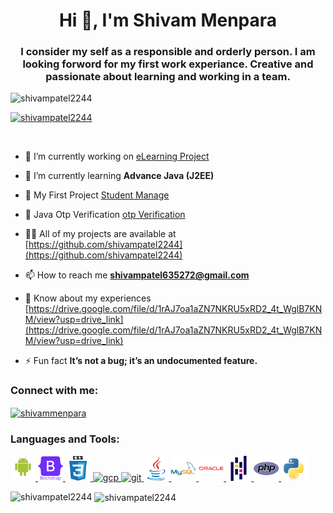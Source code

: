 <h1 align="center">Hi 👋, I'm Shivam Menpara</h1>
<h3 align="center">I consider my self as a responsible and orderly person. I am looking forword for my first work experiance. Creative and passionate about learning and working in a team.</h3>

<p align="left"> <img src="https://komarev.com/ghpvc/?username=shivampatel2244&label=Profile%20views&color=0e75b6&style=flat" alt="shivampatel2244" /> </p>

<p align="left"> <a href="https://github.com/ryo-ma/github-profile-trophy"><img src="https://github-profile-trophy.vercel.app/?username=shivampatel2244" alt="shivampatel2244" /></a> </p>

<p align="left"> <a href="https://twitter.com/" target="blank"><img src="https://img.shields.io/twitter/follow/?logo=twitter&style=for-the-badge" alt="" /></a> </p>

- 🔭 I’m currently working on [eLearning Project](https://github.com/shivampatel2244/e-Learning-Java-Project.git)

- 🌱 I’m currently learning **Advance Java (J2EE)**

- 👯 My First Project [Student Manage](https://github.com/shivampatel2244/JavaMiniProject.git)

- 🤝 Java Otp Verification [otp Verification](https://github.com/shivampatel2244/OTP_Verification.git)

- 👨‍💻 All of my projects are available at [https://github.com/shivampatel2244](https://github.com/shivampatel2244)

- 📫 How to reach me **shivampatel635272@gmail.com**

- 📄 Know about my experiences [https://drive.google.com/file/d/1rAJ7oa1aZN7NKRU5xRD2_4t_WglB7KNM/view?usp=drive_link](https://drive.google.com/file/d/1rAJ7oa1aZN7NKRU5xRD2_4t_WglB7KNM/view?usp=drive_link)

- ⚡ Fun fact **It’s not a bug; it’s an undocumented feature.**

<h3 align="left">Connect with me:</h3>
<p align="left">
<a href="https://linkedin.com/in/shivammenpara" target="blank"><img align="center" src="https://raw.githubusercontent.com/rahuldkjain/github-profile-readme-generator/master/src/images/icons/Social/linked-in-alt.svg" alt="shivammenpara" height="30" width="40" /></a>
</p>

<h3 align="left">Languages and Tools:</h3>
<p align="left"> <a href="https://developer.android.com" target="_blank" rel="noreferrer"> <img src="https://raw.githubusercontent.com/devicons/devicon/master/icons/android/android-original-wordmark.svg" alt="android" width="40" height="40"/> </a> <a href="https://getbootstrap.com" target="_blank" rel="noreferrer"> <img src="https://raw.githubusercontent.com/devicons/devicon/master/icons/bootstrap/bootstrap-plain-wordmark.svg" alt="bootstrap" width="40" height="40"/> </a> <a href="https://www.w3schools.com/css/" target="_blank" rel="noreferrer"> <img src="https://raw.githubusercontent.com/devicons/devicon/master/icons/css3/css3-original-wordmark.svg" alt="css3" width="40" height="40"/> </a> <a href="https://cloud.google.com" target="_blank" rel="noreferrer"> <img src="https://www.vectorlogo.zone/logos/google_cloud/google_cloud-icon.svg" alt="gcp" width="40" height="40"/> </a> <a href="https://git-scm.com/" target="_blank" rel="noreferrer"> <img src="https://www.vectorlogo.zone/logos/git-scm/git-scm-icon.svg" alt="git" width="40" height="40"/> </a> <a href="https://www.java.com" target="_blank" rel="noreferrer"> <img src="https://raw.githubusercontent.com/devicons/devicon/master/icons/java/java-original.svg" alt="java" width="40" height="40"/> </a> <a href="https://www.mysql.com/" target="_blank" rel="noreferrer"> <img src="https://raw.githubusercontent.com/devicons/devicon/master/icons/mysql/mysql-original-wordmark.svg" alt="mysql" width="40" height="40"/> </a> <a href="https://www.oracle.com/" target="_blank" rel="noreferrer"> <img src="https://raw.githubusercontent.com/devicons/devicon/master/icons/oracle/oracle-original.svg" alt="oracle" width="40" height="40"/> </a> <a href="https://pandas.pydata.org/" target="_blank" rel="noreferrer"> <img src="https://raw.githubusercontent.com/devicons/devicon/2ae2a900d2f041da66e950e4d48052658d850630/icons/pandas/pandas-original.svg" alt="pandas" width="40" height="40"/> </a> <a href="https://www.php.net" target="_blank" rel="noreferrer"> <img src="https://raw.githubusercontent.com/devicons/devicon/master/icons/php/php-original.svg" alt="php" width="40" height="40"/> </a> <a href="https://www.python.org" target="_blank" rel="noreferrer"> <img src="https://raw.githubusercontent.com/devicons/devicon/master/icons/python/python-original.svg" alt="python" width="40" height="40"/> </a> </p>

<p><img align="left" src="https://github-readme-stats.vercel.app/api/top-langs?username=shivampatel2244&show_icons=true&locale=en&layout=compact" alt="shivampatel2244" /></p>

<p>&nbsp;<img align="center" src="https://github-readme-stats.vercel.app/api?username=shivampatel2244&show_icons=true&locale=en" alt="shivampatel2244" /></p>

